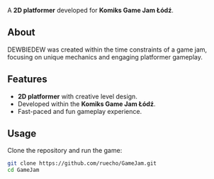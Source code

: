 
A **2D platformer** developed for **Komiks Game Jam Łódź**.  

## About  
DEWBIEDEW was created within the time constraints of a game jam, focusing on unique mechanics and engaging platformer gameplay.  

## Features  
- **2D platformer** with creative level design.  
- Developed within the **Komiks Game Jam Łódź**.  
- Fast-paced and fun gameplay experience.  

## Usage  
Clone the repository and run the game:  

```bash
git clone https://github.com/ruecho/GameJam.git  
cd GameJam  

